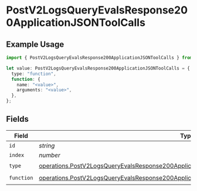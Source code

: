 # PostV2LogsQueryEvalsResponse200ApplicationJSONToolCalls

## Example Usage

```typescript
import { PostV2LogsQueryEvalsResponse200ApplicationJSONToolCalls } from "orq-poc-typescript-multi-env-version/models/operations";

let value: PostV2LogsQueryEvalsResponse200ApplicationJSONToolCalls = {
  type: "function",
  function: {
    name: "<value>",
    arguments: "<value>",
  },
};
```

## Fields

| Field                                                                                                                                                                                                      | Type                                                                                                                                                                                                       | Required                                                                                                                                                                                                   | Description                                                                                                                                                                                                |
| ---------------------------------------------------------------------------------------------------------------------------------------------------------------------------------------------------------- | ---------------------------------------------------------------------------------------------------------------------------------------------------------------------------------------------------------- | ---------------------------------------------------------------------------------------------------------------------------------------------------------------------------------------------------------- | ---------------------------------------------------------------------------------------------------------------------------------------------------------------------------------------------------------- |
| `id`                                                                                                                                                                                                       | *string*                                                                                                                                                                                                   | :heavy_minus_sign:                                                                                                                                                                                         | N/A                                                                                                                                                                                                        |
| `index`                                                                                                                                                                                                    | *number*                                                                                                                                                                                                   | :heavy_minus_sign:                                                                                                                                                                                         | N/A                                                                                                                                                                                                        |
| `type`                                                                                                                                                                                                     | [operations.PostV2LogsQueryEvalsResponse200ApplicationJSONResponseBodyItems17WorkflowRunType](../../models/operations/postv2logsqueryevalsresponse200applicationjsonresponsebodyitems17workflowruntype.md) | :heavy_check_mark:                                                                                                                                                                                         | N/A                                                                                                                                                                                                        |
| `function`                                                                                                                                                                                                 | [operations.PostV2LogsQueryEvalsResponse200ApplicationJSONResponseBodyItems1Function](../../models/operations/postv2logsqueryevalsresponse200applicationjsonresponsebodyitems1function.md)                 | :heavy_check_mark:                                                                                                                                                                                         | N/A                                                                                                                                                                                                        |
